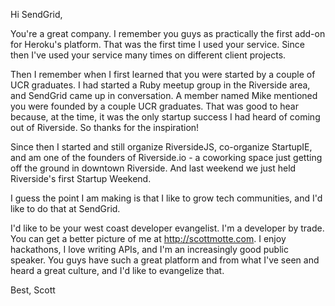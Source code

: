 Hi SendGrid,

You're a great company. I remember you guys as practically the first add-on for Heroku's platform. That was the first time I used your service. Since then I've used your service many times on different client projects. 

Then I remember when I first learned that you were started by a couple of UCR graduates. I had started a Ruby meetup group in the Riverside area, and SendGrid came up in conversation. A member named Mike mentioned you were founded by a couple UCR graduates. That was good to hear because, at the time, it was the only startup success I had heard of coming out of Riverside. So thanks for the inspiration!

Since then I started and still organize RiversideJS, co-organize StartupIE, and am one of the founders of Riverside.io - a coworking space just getting off the ground in downtown Riverside. And last weekend we just held Riverside's first Startup Weekend. 

I guess the point I am making is that I like to grow tech communities, and I'd like to do that at SendGrid.

I'd like to be your west coast developer evangelist. I'm a developer by trade. You can get a better picture of me at http://scottmotte.com. I enjoy hackathons, I love writing APIs, and I'm an increasingly good public speaker. You guys have such a great platform and from what I've seen and heard a great culture, and I'd like to evangelize that.

Best,
Scott 
